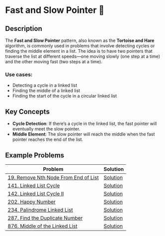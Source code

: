 # Fast and Slow Pointer 🐇

## Description
The **Fast and Slow Pointer** pattern, also known as the **Tortoise and Hare** algorithm, is commonly used in problems that involve detecting cycles or finding the middle element in a list. The idea is to have two pointers that traverse the list at different speeds—one moving slowly (one step at a time) and the other moving fast (two steps at a time).

### Use cases:
- Detecting a cycle in a linked list
- Finding the middle of a linked list
- Finding the start of the cycle in a circular linked list

## Key Concepts
- **Cycle Detection**: If there’s a cycle in the linked list, the fast pointer will eventually meet the slow pointer.
- **Middle Element**: The slow pointer will reach the middle when the fast pointer reaches the end of the list.
  
## Example Problems

| **Problem**                                                                 | **Solution**                                                                 |
|-----------------------------------------------------------------------------|-------------------------------------------------------------------------------|
| [19. Remove Nth Node From End of List](https://leetcode.com/problems/remove-nth-node-from-end-of-list/) | [Solution](https://github.com/yash-borkar/DSA-Patterns/blob/aab3baa6ac298ee44237f62bfe820493faf04cb2/01.%20Fast%20and%20Slow%20Pointer/Code/Remove_Nth_Node_From_End_of_List.cpp) |
| [141. Linked List Cycle](https://leetcode.com/problems/linked-list-cycle/) | [Solution](https://github.com/yash-borkar/DSA-Patterns/blob/aab3baa6ac298ee44237f62bfe820493faf04cb2/01.%20Fast%20and%20Slow%20Pointer/Code/Linked_List_Cycle.cpp) |
| [142. Linked List Cycle II](https://leetcode.com/problems/linked-list-cycle-ii/) | [Solution](https://github.com/yash-borkar/DSA-Patterns/blob/aab3baa6ac298ee44237f62bfe820493faf04cb2/01.%20Fast%20and%20Slow%20Pointer/Code/Linked_List_Cycle_II.cpp) |
| [202. Happy Number](https://leetcode.com/problems/happy-number/)            | [Solution](https://github.com/yash-borkar/DSA-Patterns/blob/aab3baa6ac298ee44237f62bfe820493faf04cb2/01.%20Fast%20and%20Slow%20Pointer/Code/Happy_Number.cpp) |
| [234. Palindrome Linked List](https://leetcode.com/problems/palindrome-linked-list/) | [Solution](https://github.com/yash-borkar/DSA-Patterns/blob/aab3baa6ac298ee44237f62bfe820493faf04cb2/01.%20Fast%20and%20Slow%20Pointer/Code/Palindrome_Linked_List.cpp) |
| [287. Find the Duplicate Number](https://leetcode.com/problems/find-the-duplicate-number/) | [Solution](https://github.com/yash-borkar/DSA-Patterns/blob/aab3baa6ac298ee44237f62bfe820493faf04cb2/01.%20Fast%20and%20Slow%20Pointer/Code/Find_the_Duplicate_Number.cpp) |
| [876. Middle of the Linked List](https://leetcode.com/problems/middle-of-the-linked-list/) | [Solution](https://github.com/yash-borkar/DSA-Patterns/blob/aab3baa6ac298ee44237f62bfe820493faf04cb2/01.%20Fast%20and%20Slow%20Pointer/Code/Middle_of_the_Linked_List.cpp) |
